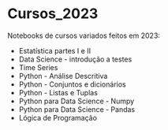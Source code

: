 # Cursos_2023
Notebooks de cursos variados feitos em 2023:

* Estatística partes I e II
* Data Science - introdução a testes
* Time Series
* Python - Análise Descritiva
* Python - Conjuntos e dicionários
* Python - Listas e Tuplas
* Python para Data Science - Numpy
* Python para Data Science - Pandas
* Lógica de Programação
